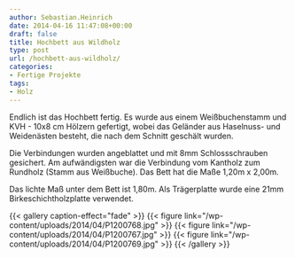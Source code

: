 ```yaml
---
author: Sebastian.Heinrich
date: 2014-04-16 11:47:08+00:00
draft: false
title: Hochbett aus Wildholz
type: post
url: /hochbett-aus-wildholz/
categories:
- Fertige Projekte
tags:
- Holz
---
```


Endlich ist das Hochbett fertig. Es wurde aus einem Weißbuchenstamm und KVH - 10x8 cm Hölzern gefertigt, wobei das Geländer aus Haselnuss- und Weidenästen besteht, die nach dem Schnitt geschält wurden. <!-- more -->


Die Verbindungen wurden angeblattet und mit 8mm Schlossschrauben gesichert. Am aufwändigsten war die Verbindung vom Kantholz zum Rundholz (Stamm aus Weißbuche). Das Bett hat die Maße 1,20m x 2,00m.

Das lichte Maß unter dem Bett ist 1,80m. Als Trägerplatte wurde eine 21mm Birkeschichtholzplatte verwendet.


{{< gallery caption-effect="fade" >}}
  {{< figure link="/wp-content/uploads/2014/04/P1200768.jpg" >}}
{{< figure link="/wp-content/uploads/2014/04/P1200767.jpg" >}}
{{< figure link="/wp-content/uploads/2014/04/P1200769.jpg" >}}
{{< /gallery >}}
